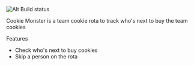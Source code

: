 ![Alt Build status](https://travis-ci.org/farmerajf/alexa-cookie-monster.svg?branch=master)

Cookie Monster is a team cookie rota to track who's next to buy the team cookies

Features
 * Check who's next to buy cookies
 * Skip a person on the rota
